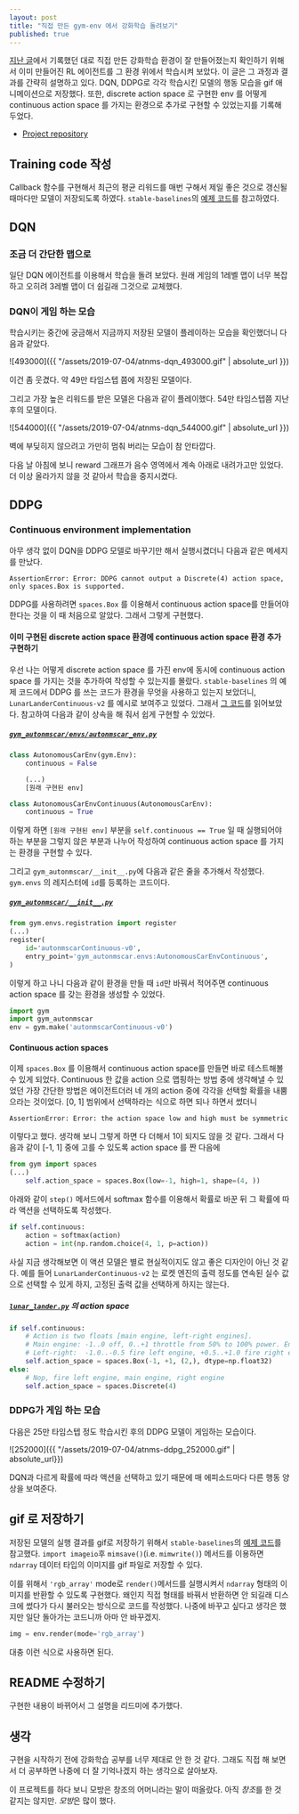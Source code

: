 ```yaml
---
layout: post
title: "직접 만든 gym-env 에서 강화학습 돌려보기"
published: true
---
```


[지난 글](https://jueun-park.github.io/2019-07-01/gym-autonmscar)에서 기록했던 대로 직접 만든 강화학습 환경이 잘 만들어졌는지 확인하기 위해서 이미 만들어진 RL 에이전트를 그 환경 위에서 학습시켜 보았다. 이 글은 그 과정과 결과를 간략히 설명하고 있다. DQN, DDPG로 각각 학습시킨 모델의 행동 모습을 gif 애니메이션으로 저장했다. 또한, discrete action space 로 구현한 env 를 어떻게 continuous action space 를 가지는 환경으로 추가로 구현할 수 있었는지를 기록해 두었다.

* [Project repository](https://github.com/Jueun-Park/gym-autonmscar)

## Training code 작성

Callback 함수를 구현해서 최근의 평균 리워드를 매번 구해서 제일 좋은 것으로 갱신될 때마다만 모델이 저장되도록 하였다. `stable-baselines`의 [예제 코드](https://stable-baselines.readthedocs.io/en/master/guide/examples.html#using-callback-monitoring-training)를 참고하였다.

## DQN

### 조금 더 간단한 맵으로

일단 DQN 에이전트를 이용해서 학습을 돌려 보았다. 원래 게임의 1레벨 맵이 너무 복잡하고 오히려 3레벨 맵이 더 쉽길래 그것으로 교체했다.

### DQN이 게임 하는 모습

학습시키는 중간에 궁금해서 지금까지 저장된 모델이 플레이하는 모습을 확인했더니 다음과 같았다.

![493000]({{ "/assets/2019-07-04/atnms-dqn_493000.gif" | absolute_url }})

이건 좀 웃겼다. 약 49만 타임스텝 쯤에 저장된 모델이다.

그리고 가장 높은 리워드를 받은 모델은 다음과 같이 플레이했다. 54만 타임스텝쯤 지난 후의 모델이다.

![544000]({{ "/assets/2019-07-04/atnms-dqn_544000.gif" | absolute_url }})

벽에 부딪히지 않으려고 가만히 멈춰 버리는 모습이 참 안타깝다.

다음 날 아침에 보니 reward 그래프가 음수 영역에서 계속 아래로 내려가고만 있었다. 더 이상 올라가지 않을 것 같아서 학습을 중지시켰다.

## DDPG

### Continuous environment implementation

아무 생각 없이 DQN을 DDPG 모델로 바꾸기만 해서 실행시켰더니 다음과 같은 메세지를 만났다.

```console
AssertionError: Error: DDPG cannot output a Discrete(4) action space, only spaces.Box is supported.
```

DDPG를 사용하려면 `spaces.Box` 를 이용해서 continuous action space를 만들어야 한다는 것을 이 때 처음으로 알았다. 그래서 그렇게 구현했다.

#### 이미 구현된 discrete action space 환경에 continuous action space 환경 추가 구현하기

우선 나는 어떻게 discrete action space 를 가진 env에 동시에 continuous action space 를 가지는 것을 추가하여 작성할 수 있는지를 몰랐다. `stable-baselines` 의 예제 코드에서 DDPG 를 쓰는 코드가 환경을 무엇을 사용하고 있는지 보았더니, `LunarLanderContinuous-v2` 를 예시로 보여주고 있었다. 그래서 [그 코드](https://github.com/openai/gym/blob/master/gym/envs/box2d/lunar_lander.py)를 읽어보았다. 참고하여 다음과 같이 상속을 해 줘서 쉽게 구현할 수 있었다.

##### [`gym_autonmscar/envs/autonmscar_env.py`](https://github.com/Jueun-Park/gym-autonmscar/blob/master/gym_autonmscar/envs/autonmscar_env.py)

```python
class AutonomousCarEnv(gym.Env):
    continuous = False

    (...)
    [원래 구현된 env]

class AutonomousCarEnvContinuous(AutonomousCarEnv):
    continuous = True

```

이렇게 하면 `[원래 구현된 env]` 부분을 `self.continuous == True` 일 때 실행되어야 하는 부분을 그렇지 않은 부분과 나누어 작성하여 continuous action space 를 가지는 환경을 구현할 수 있다.

그리고 `gym_autonmscar/__init__.py`에 다음과 같은 줄을 추가해서 작성했다. `gym.envs` 의 레지스터에 `id`를 등록하는 코드이다.

##### [`gym_autonmscar/__init__.py`](https://github.com/Jueun-Park/gym-autonmscar/blob/master/gym_autonmscar/__init__.py)

```python
from gym.envs.registration import register
(...)
register(
    id='autonmscarContinuous-v0',
    entry_point='gym_autonmscar.envs:AutonomousCarEnvContinuous',
)
```

이렇게 하고 나니 다음과 같이 환경을 만들 때 `id`만 바꿔서 적어주면 continuous action space 를 갖는 환경을 생성할 수 있었다.

```python
import gym
import gym_autonmscar
env = gym.make('autonmscarContinuous-v0')
```

#### Continuous action spaces

이제 `spaces.Box` 를 이용해서 continuous action space를 만들면 바로 테스트해볼 수 있게 되었다. Continuous 한 값을 action 으로 맵핑하는 방법 중에 생각해낼 수 있었던 가장 간단한 방법은 에이전트더러 네 개의 action 중에 각각을 선택할 확률을 내뿜으라는 것이었다. [0, 1] 범위에서 선택하라는 식으로 하면 되나 하면서 썼더니

```console
AssertionError: Error: the action space low and high must be symmetric
```

이렇다고 했다. 생각해 보니 그렇게 하면 다 더해서 1이 되지도 않을 것 같다. 그래서 다음과 같이 [-1, 1] 중에 고를 수 있도록 action space 를 짠 다음에

```python
from gym import spaces
(...)
    self.action_space = spaces.Box(low=-1, high=1, shape=(4, ))
```

아래와 같이 `step()` 메서드에서 softmax 함수를 이용해서 확률로 바꾼 뒤 그 확률에 따라 액션을 선택하도록 작성했다.

```python
if self.continuous:
    action = softmax(action)
    action = int(np.random.choice(4, 1, p=action))
```

사실 지금 생각해보면 이 액션 모델은 별로 현실적이지도 않고 좋은 디자인이 아닌 것 같다. 예를 들어 `LunarLanderContinuous-v2` 는 로켓 엔진의 출력 정도를 연속된 실수 값으로 선택할 수 있게 하지, 고정된 출력 값을 선택하게 하지는 않는다.

##### [`lunar_lander.py`](https://github.com/openai/gym/blob/master/gym/envs/box2d/lunar_lander.py) 의 action space

```python
if self.continuous:
    # Action is two floats [main engine, left-right engines].
    # Main engine: -1..0 off, 0..+1 throttle from 50% to 100% power. Engine can't work with less than 50% power.
    # Left-right:  -1.0..-0.5 fire left engine, +0.5..+1.0 fire right engine, -0.5..0.5 off
    self.action_space = spaces.Box(-1, +1, (2,), dtype=np.float32)
else:
    # Nop, fire left engine, main engine, right engine
    self.action_space = spaces.Discrete(4)
```

### DDPG가 게임 하는 모습

다음은 25만 타임스텝 정도 학습시킨 후의 DDPG 모델이 게임하는 모습이다.

![252000]({{ "/assets/2019-07-04/atnms-ddpg_252000.gif" | absolute_url}})

DQN과 다르게 확률에 따라 액션을 선택하고 있기 때문에 매 에피소드마다 다른 행동 양상을 보여준다.

## gif 로 저장하기

저장된 모델의 실행 결과를 gif로 저장하기 위해서 `stable-baselines`의 [예제 코드](https://stable-baselines.readthedocs.io/en/master/guide/examples.html#bonus-make-a-gif-of-a-trained-agent)를 참고했다. `import imageio`후 `mimsave()`(i.e. `mimwrite()`) 메서드를 이용하면 `ndarray` 데이터 타입의 이미지를 gif 파일로 저장할 수 있다.

이를 위해서 `'rgb_array'` mode로 `render()`메서드를 실행시켜서 `ndarray` 형태의 이미지를 반환할 수 있도록 구현했다. 왜인지 직접 형태를 바꿔서 반환하면 안 되길래 디스크에 썼다가 다시 불러오는 방식으로 코드를 작성했다. 나중에 바꾸고 싶다고 생각은 했지만 일단 돌아가는 코드니까 아마 안 바꾸겠지.

```python
img = env.render(mode='rgb_array')
```

대충 이런 식으로 사용하면 된다.

## README 수정하기

구현한 내용이 바뀌어서 그 설명을 리드미에 추가했다.

## 생각

구현을 시작하기 전에 강화학습 공부를 너무 제대로 안 한 것 같다. 그래도 직접 해 보면서 더 공부하면 나중에 더 잘 기억나겠지 하는 생각으로 살아보자.

이 프로젝트를 하다 보니 모방은 창조의 어머니라는 말이 떠올랐다. 아직 *창조*를 한 것 같지는 않지만. *모방*은 많이 했다.
